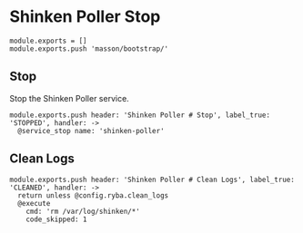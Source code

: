 
# Shinken Poller Stop

    module.exports = []
    module.exports.push 'masson/bootstrap/'

## Stop

Stop the Shinken Poller service.

    module.exports.push header: 'Shinken Poller # Stop', label_true: 'STOPPED', handler: ->
      @service_stop name: 'shinken-poller'

## Clean Logs

    module.exports.push header: 'Shinken Poller # Clean Logs', label_true: 'CLEANED', handler: ->
      return unless @config.ryba.clean_logs
      @execute
        cmd: 'rm /var/log/shinken/*'
        code_skipped: 1
